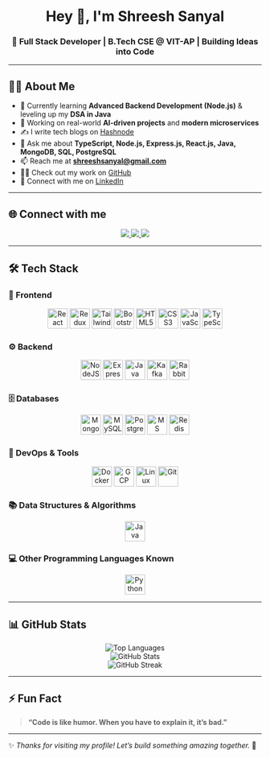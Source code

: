 <h1 align="center">Hey 👋, I'm Shreesh Sanyal</h1>
<h3 align="center">🚀 Full Stack Developer | B.Tech CSE @ VIT-AP | Building Ideas into Code</h3>

---

## 🧑‍💻 About Me

- 🌱 Currently learning **Advanced Backend Development (Node.js)** & leveling up my **DSA in Java**
- 🔭 Working on real-world **AI-driven projects** and **modern microservices**
- ✍️ I write tech blogs on [Hashnode](https://hashnode.com/@shreeesshh)
- 💬 Ask me about **TypeScript, Node.js, Express.js, React.js, Java, MongoDB, SQL, PostgreSQL**
- 📫 Reach me at **shreeshsanyal@gmail.com**
- 👨‍💻 Check out my work on [GitHub](https://github.com/SHREESH2004)
- 📄 Connect with me on [LinkedIn](https://www.linkedin.com/in/shreesh-sanyal/)

---

## 🌐 Connect with me

<p align="center">
  <a href="https://www.linkedin.com/in/shreesh-sanyal/" target="_blank">
    <img src="https://img.shields.io/badge/-LinkedIn-blue?style=for-the-badge&logo=linkedin&logoColor=white" />
  </a>
  <a href="https://hashnode.com/@shreeesshh" target="_blank">
    <img src="https://img.shields.io/badge/-Hashnode-2962FF?style=for-the-badge&logo=hashnode&logoColor=white" />
  </a>
  <a href="https://discord.gg/pDBGqekC" target="_blank">
    <img src="https://img.shields.io/badge/-Discord-5865F2?style=for-the-badge&logo=discord&logoColor=white" />
  </a>
</p>

---

## 🛠️ Tech Stack

### 🎨 Frontend
<p align="center">
  <img src="https://cdn.jsdelivr.net/gh/devicons/devicon/icons/react/react-original.svg" height="40" alt="React" />
  <img src="https://cdn.jsdelivr.net/gh/devicons/devicon/icons/redux/redux-original.svg" height="40" alt="Redux" />
  <img src="https://www.vectorlogo.zone/logos/tailwindcss/tailwindcss-icon.svg" height="40" alt="TailwindCSS" />
  <img src="https://cdn.jsdelivr.net/gh/devicons/devicon/icons/bootstrap/bootstrap-plain.svg" height="40" alt="Bootstrap" />
  <img src="https://cdn.jsdelivr.net/gh/devicons/devicon/icons/html5/html5-original.svg" height="40" alt="HTML5" />
  <img src="https://cdn.jsdelivr.net/gh/devicons/devicon/icons/css3/css3-original.svg" height="40" alt="CSS3" />
  <img src="https://cdn.jsdelivr.net/gh/devicons/devicon/icons/javascript/javascript-original.svg" height="40" alt="JavaScript" />
  <img src="https://cdn.jsdelivr.net/gh/devicons/devicon/icons/typescript/typescript-original.svg" height="40" alt="TypeScript" />
</p>

### ⚙️ Backend
<p align="center">
  <img src="https://cdn.jsdelivr.net/gh/devicons/devicon/icons/nodejs/nodejs-original.svg" height="40" alt="NodeJS" />
  <img src="https://cdn.jsdelivr.net/gh/devicons/devicon/icons/express/express-original.svg" height="40" alt="ExpressJS" />
  <img src="https://cdn.jsdelivr.net/gh/devicons/devicon/icons/java/java-original.svg" height="40" alt="Java" />
  <img src="https://www.vectorlogo.zone/logos/apache_kafka/apache_kafka-icon.svg" height="40" alt="Kafka" />
  <img src="https://www.vectorlogo.zone/logos/rabbitmq/rabbitmq-icon.svg" height="40" alt="RabbitMQ" />
</p>

### 🗄️ Databases
<p align="center">
  <img src="https://cdn.jsdelivr.net/gh/devicons/devicon/icons/mongodb/mongodb-original.svg" height="40" alt="MongoDB" />
  <img src="https://cdn.jsdelivr.net/gh/devicons/devicon/icons/mysql/mysql-original.svg" height="40" alt="MySQL" />
  <img src="https://cdn.jsdelivr.net/gh/devicons/devicon/icons/postgresql/postgresql-original.svg" height="40" alt="PostgreSQL" />
  <img src="https://www.svgrepo.com/show/303229/microsoft-sql-server-logo.svg" height="40" alt="MS SQL Server" />
  <img src="https://cdn.jsdelivr.net/gh/devicons/devicon/icons/redis/redis-original.svg" height="40" alt="Redis" />
</p>

### 🐳 DevOps & Tools
<p align="center">
  <img src="https://cdn.jsdelivr.net/gh/devicons/devicon/icons/docker/docker-original.svg" height="40" alt="Docker" />
  <img src="https://www.vectorlogo.zone/logos/google_cloud/google_cloud-icon.svg" height="40" alt="GCP" />
  <img src="https://cdn.jsdelivr.net/gh/devicons/devicon/icons/linux/linux-original.svg" height="40" alt="Linux" />
  <img src="https://www.vectorlogo.zone/logos/git-scm/git-scm-icon.svg" height="40" alt="Git" />
</p>

### 📚 Data Structures & Algorithms
<p align="center">
  <img src="https://cdn.jsdelivr.net/gh/devicons/devicon/icons/java/java-original.svg" height="40" alt="Java" />
</p>

### 💻 Other Programming Languages Known
<p align="center">
  <img src="https://cdn.jsdelivr.net/gh/devicons/devicon/icons/python/python-original.svg" height="40" alt="Python" />
</p>

---

## 📊 GitHub Stats

<p align="center">
  <img src="https://github-readme-stats.vercel.app/api/top-langs/?username=shreesh2004&layout=compact&theme=radical" alt="Top Languages" />
  <br/>
  <img src="https://github-readme-stats.vercel.app/api?username=shreesh2004&show_icons=true&theme=radical" alt="GitHub Stats" />
  <br/>
  <img src="https://github-readme-streak-stats.herokuapp.com/?user=shreesh2004&theme=radical" alt="GitHub Streak" />
</p>

---

## ⚡ Fun Fact

> **“Code is like humor. When you have to explain it, it’s bad.”**

---

✨ _Thanks for visiting my profile! Let’s build something amazing together._ 🚀
